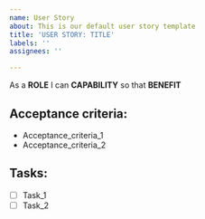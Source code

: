 ```yaml
---
name: User Story
about: This is our default user story template
title: 'USER STORY: TITLE'
labels: ''
assignees: ''

---
```


As a **ROLE** I can **CAPABILITY** so that **BENEFIT**
## Acceptance criteria:
 * Acceptance_criteria_1
 * Acceptance_criteria_2
 ## Tasks:
- [ ] Task_1
- [ ] Task_2
